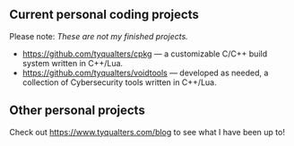## Current personal coding projects
Please note: _These are not my finished projects._

- https://github.com/tyqualters/cpkg &mdash; a customizable C/C++ build system written in C++/Lua.
- https://github.com/tyqualters/voidtools &mdash; developed as needed, a collection of Cybersecurity tools written in C++/Lua.

## Other personal projects
Check out https://www.tyqualters.com/blog to see what I have been up to!
